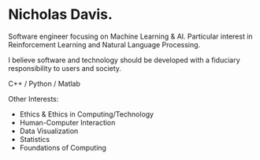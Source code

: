 # Nicholas Davis.
Software engineer focusing on Machine Learning & AI. Particular interest in Reinforcement Learning and Natural Language Processing.

I believe software and technology should be developed with a fiduciary responsibility to users and society.

C++ / Python / Matlab

Other Interests:
- Ethics & Ethics in Computing/Technology
- Human-Computer Interaction
- Data Visualization
- Statistics
- Foundations of Computing


<!---
naadavis/naadavis is a ✨ special ✨ repository because its `README.md` (this file) appears on your GitHub profile.
You can click the Preview link to take a look at your changes.
--->
